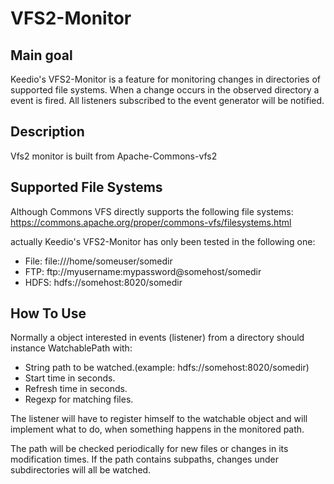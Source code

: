 # VFS2-Monitor

## Main goal
Keedio's VFS2-Monitor is a feature for monitoring changes in directories of supported file systems. When a change occurs in the observed directory a event is fired. All listeners subscribed to the event generator will be notified.

## Description
Vfs2 monitor is built from Apache-Commons-vfs2

## Supported File Systems
Although Commons VFS directly supports the following file systems: https://commons.apache.org/proper/commons-vfs/filesystems.html

actually Keedio's VFS2-Monitor has only been tested in the following one: 

* File: file:///home/someuser/somedir
* FTP:  ftp://myusername:mypassword@somehost/somedir
* HDFS: hdfs://somehost:8020/somedir

## How To Use
Normally a object interested in events (listener) from a directory should instance WatchablePath with:

* String path to be watched.(example:  hdfs://somehost:8020/somedir)
* Start time in seconds.
* Refresh time in seconds.
* Regexp for matching files.

The listener will have to register himself to the watchable object and will implement what to do, when something happens in the monitored path.

The path will be checked periodically for new files or changes in its modification times.
If the path contains subpaths, changes under subdirectories will all be watched.


